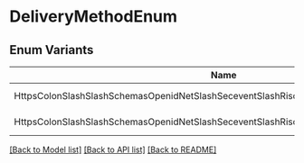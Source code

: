 # DeliveryMethodEnum

## Enum Variants

| Name | Value |
|---- | -----|
| HttpsColonSlashSlashSchemasOpenidNetSlashSeceventSlashRiscSlashDeliveryMethodSlashPush | https://schemas.openid.net/secevent/risc/delivery-method/push |
| HttpsColonSlashSlashSchemasOpenidNetSlashSeceventSlashRiscSlashDeliveryMethodSlashPoll | https://schemas.openid.net/secevent/risc/delivery-method/poll |


[[Back to Model list]](../README.md#documentation-for-models) [[Back to API list]](../README.md#documentation-for-api-endpoints) [[Back to README]](../README.md)


